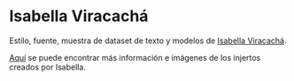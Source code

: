 # Isabella Viracachá

Estilo, fuente, muestra de dataset de texto y modelos de [Isabella Viracachá](https://www.instagram.com/diviracacha/).

[Aquí](https://bejucoo.github.io/injertos/participantes/isabella) se puede encontrar más información e imágenes de los injertos creados por Isabella.